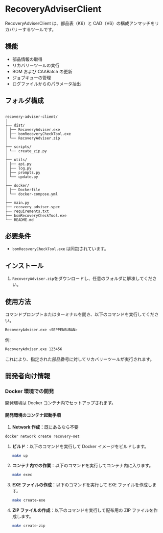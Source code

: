 # RecoveryAdviserClient

RecoveryAdviserClient は、部品表（K6）と CAD（V6）の構成アンマッチをリカバリーするツールです。

## 機能

- 部品情報の取得
- リカバリーツールの実行
- BOM および CAABatch の更新
- ジョブキューの管理
- ログファイルからのパラメータ抽出

## フォルダ構成

```

recovery-adviser-client/
│
├── dist/
│ ├── RecoveryAdviser.exe
│ ├── bomRecoveryCheckTool.exe
│ └── RecoveryAdviser.zip
│
├── scripts/
│ └── create_zip.py
│
├── utils/
│ ├── api.py
│ ├── log.py
│ ├── prompts.py
│ └── update.py
│
├── docker/
│ ├── Dockerfile
│ └── docker-compose.yml
│
├── main.py
├── recovery_adviser.spec
├── requirements.txt
├── bomRecoveryCheckTool.exe
└── README.md

```

## 必要条件

- `bomRecoveryCheckTool.exe` は同包されています。

## インストール

1. `RecoveryAdviser.zip`をダウンロードし、任意のフォルダに解凍してください。

## 使用方法

コマンドプロンプトまたはターミナルを開き、以下のコマンドを実行してください。

```sh
RecoveryAdviser.exe <SEPPENBUBAN>
```

例:

```sh
RecoveryAdviser.exe 123456
```

これにより、指定された部品番号に対してリカバリーツールが実行されます。

## 開発者向け情報

### Docker 環境での開発

開発環境は Docker コンテナ内でセットアップされます。

#### 開発環境のコンテナ起動手順

1. **Network 作成**：既にあるなら不要

```sh
docker network create recovery-net
```

1. **ビルド**：以下のコマンドを実行して Docker イメージをビルドします。

   ```sh
   make up
   ```

2. **コンテナ内での作業**：以下のコマンドを実行してコンテナ内に入ります。

   ```sh
   make exec
   ```

3. **EXE ファイルの作成**：以下のコマンドを実行して EXE ファイルを作成します。

   ```sh
   make create-exe
   ```

4. **ZIP ファイルの作成**：以下のコマンドを実行して配布用の ZIP ファイルを作成します。
   ```sh
   make create-zip
   ```
